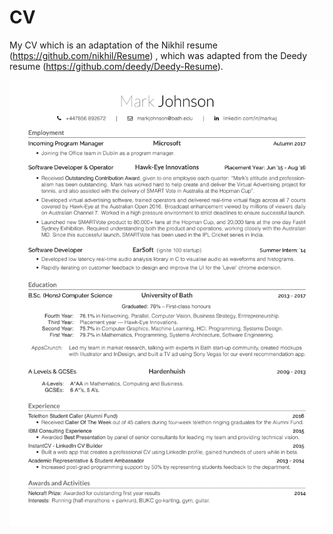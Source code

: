 # CV

My CV which is an adaptation of the Nikhil resume (https://github.com/nikhil/Resume) , which was adapted from the Deedy resume (https://github.com/deedy/Deedy-Resume).

![alt tag](https://github.com/mwjo/CV/blob/master/MarkJohnsonCV.png)
